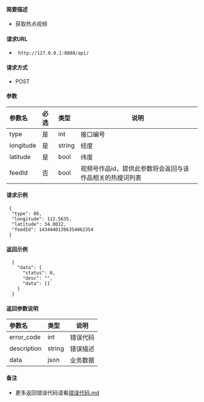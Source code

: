 #### 简要描述

- 获取热点视频

#### 请求URL

- ` http://127.0.0.1:8888/api/`

#### 请求方式

- POST

#### 参数

| 参数名       | 必选 | 类型     | 说明                            |   
|:----------|:---|:-------|-------------------------------|   
| type      | 是  | int    | 接口编号                          |   
| longitude | 是  | string | 经度                            |   
| latitude  | 是  | bool   | 纬度                            |   
| feedId    | 否  | bool   | 视频号作品id，提供此参数将会返回与该作品相关的热搜词列表 |   

#### 请求示例

```
 {
  "type": 86,
  "longitude": 112.5635,
  "latitude": 34.0012,
  "feedId": 14344401396354062354
 }
```

#### 返回示例

``` 
  {
    "data": {
      "status": 0,
      "desc": "",
      "data": []
    }
  }
```

#### 返回参数说明

| 参数名         | 类型     | 说明   |   
|:------------|:-------|------|   
| error_code  | int    | 错误代码 |   
| description | string | 错误描述 |   
| data        | json   | 业务数据 |   

#### 备注

- 更多返回错误代码请看[错误代码.md](../错误代码.md)










